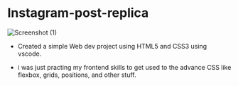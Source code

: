 # Instagram-post-replica

![Screenshot (1)](https://user-images.githubusercontent.com/77653993/197259001-b2201976-41f1-4247-894b-7bbf730aad38.png)


- Created a simple Web dev project using HTML5 and CSS3 using vscode.

- i was just practing my frontend skills to get used to the advance CSS like flexbox, grids, positions, and other stuff.
